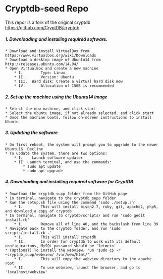# Cryptdb-seed Repo

This repor is a fork of the original cryptdb  https://github.com/CryptDB/cryptdb

##### 1. Downloading and installing required software.
	* Download and install VirtualBox from https://www.virtualbox.org/wiki/Downloads
	* Download a desktop image of Ubuntu14 from http://releases.ubuntu.com/14.04/
	* Open VirtualBox and create a new machine
		* I.		Type: Linux
		* II.		Version: Ubuntu
		* III.	Hard disk: Create a virtual hard disk now
		* IV.		Allocation of 15GB is recommended

##### 2. Set up the machine using the Ubuntu14 image
	* Select the new machine, and click start
	* Select the ubuntu image, if not already selected, and click start
	* Once the machine boots, follow on-screen instructions to install Ubuntu

##### 3. Updating the software
	* On first reboot, the system will prompt you to upgrade to the newer Ubuntu16. Decline
	* To update the system, there are two options:
		* I.	Launch software updater
		* II. Launch terminal, and use the commands:
			* sudo apt update
			* sudo apt upgrade
				
##### 4. Downloading and installing required software for CryptDB
	* Download the cryptdb_supp folder from the GitHub page
	* In terminal, navigate to the cryptdb_supp folder
	* Run the setup.sh file using the command 'sudo ./setup.sh'
		* I.		This will install bison2.7, ruby, git, apache2, php5, and download a copy of cryptdb
	* In terminal, navigate to cryptdb/scripts/ and run 'sudo gedit install.rb'
		* I.		Remove all of line 40, and the backslash from line 39
	* Navigate back to the cryptdb folder, and run 'sudo scripts/install.rb .'
		* I.		This will install cryptdb
		* II.		In order for cryptdb to work with its default configurations, MySQL password should be 'letmein'
	* (Optional) To install the webview, run 'sudo cp -r ~cryptdb_supp/webview/ /var/www/html/'
		* I.		This will copy the webview directory to the apache root
		* II.		To use webview, launch the browser, and go to 'localhost/webview'
